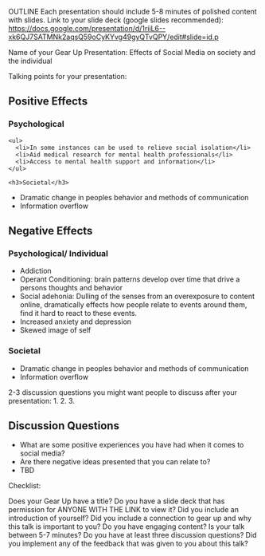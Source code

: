 OUTLINE
Each presentation should include 5-8 minutes of polished content with slides.
Link to your slide deck (google slides recommended): https://docs.google.com/presentation/d/1riiL6--xk6QJ7SATMNk2aqsQ59oCyKYvg49gyQTvQPY/edit#slide=id.p

Name of your Gear Up Presentation: Effects of Social Media on society and the individual

Talking points for your presentation:

  <h2>Positive Effects</h2>
  
  <h3>Psychological</h3>
  
    <ul>
      <li>In some instances can be used to relieve social isolation</li>
      <li>Aid medical research for mental health professionals</li>
      <li>Access to mental health support and information</li>
    </ul>
    
    <h3>Societal</h3>

  <ul>
    <li>Dramatic change in peoples behavior and methods of communication</li>
    <li>Information overflow</li>
  </ul>
    
  <h2>Negative Effects</h2>
  
  <h3>Psychological/ Individual</h3>
  
  <ul>
    <li>Addiction</li>
    <li>Operant Conditioning: brain patterns develop over time that drive a persons thoughts and behavior</li>
    <li>Social adehonia: Dulling of the senses from an overexposure to content online, dramatically effects how people relate to events around them, find it hard to react to these events. </li>
    <li>Increased anxiety and depression</li>
    <li>Skewed image of self</li>
  </ul>
  
  <h3>Societal</h3>

  <ul>
    <li>Dramatic change in peoples behavior and methods of communication</li>
    <li>Information overflow</li>
  </ul>

2-3 discussion questions you might want people to discuss after your presentation: 1. 2. 3.

  <h2>Discussion Questions</h2>
  
  <ul>
    <li>What are some positive experiences you have had when it comes to social media?</li>
    <li>Are there negative ideas presented that you can relate to?</li>
    <li>TBD</li>
  </ul>

Checklist:

 Does your Gear Up have a title?
 Do you have a slide deck that has permission for ANYONE WITH THE LINK to view it?
 Did you include an introduction of yourself?
 Did you include a connection to gear up and why this talk is important to you?
 Do you have engaging content?
 Is your talk between 5-7 minutes?
 Do you have at least three discussion questions?
 Did you implement any of the feedback that was given to you about this talk?
